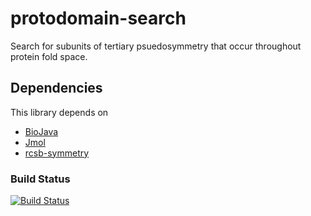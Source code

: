 protodomain-search
==================

Search for subunits of tertiary psuedosymmetry that occur throughout protein fold space.

## Dependencies

This library depends on 

- [BioJava](http://www.biojava.org)
- [Jmol](http://www.jmol.org)
- [rcsb-symmetry](https://github.com/rcsb/symmetry)

### Build Status
[![Build Status](https://travis-ci.org/rcsb/protodomain-search.png)](https://travis-ci.org/rcsb/protodomain-search)
